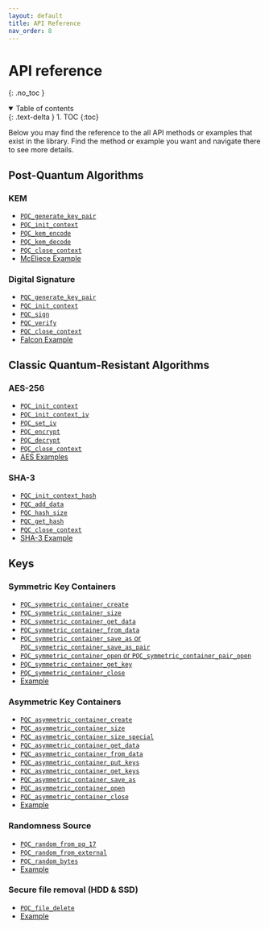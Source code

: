 ```yaml
---
layout: default
title: API Reference
nav_order: 8
---
```


# API reference 
{: .no_toc }

<details open markdown="block">
  <summary>
    Table of contents
  </summary>
  {: .text-delta }
1. TOC
{:toc}
</details>

Below you may find the reference to the all API methods or examples that exist in the library. Find the method or example you want and navigate there to see more details.

## Post-Quantum Algorithms
### KEM
- [`PQC_generate_key_pair`](post_quantum_algs/kem/api.html#pqc_generate_key_pair)
- [`PQC_init_context`](post_quantum_algs/kem/api.html#pqc_init_context)
- [`PQC_kem_encode`](post_quantum_algs/kem/api.html#pqc_kem_encode)
- [`PQC_kem_decode`](post_quantum_algs/kem/api.html#pqc_kem_decode)
- [`PQC_close_context`](post_quantum_algs/kem/api.html#pqc_close_context)
- [McEliece Example](post_quantum_algs/kem/mceliece.html#example)

### Digital Signature
- [`PQC_generate_key_pair`](post_quantum_algs/digital_signature/api.html#pqc_generate_key_pair)
- [`PQC_init_context`](post_quantum_algs/digital_signature/api.html#pqc_init_context)
- [`PQC_sign`](post_quantum_algs/digital_signature/api.html#pqc_sign)
- [`PQC_verify`](post_quantum_algs/digital_signature/api.html#pqc_verify)
- [`PQC_close_context`](post_quantum_algs/digital_signature/api.html#pqc_close_context)
- [Falcon Example](post_quantum_algs/digital_signature/falcon.html#example)

## Classic Quantum-Resistant Algorithms

### AES-256
- [`PQC_init_context`](classic_quantum_resistant_algs/aes.html#pqc_init_context)
- [`PQC_init_context_iv`](classic_quantum_resistant_algs/aes.html#pqc_init_context_iv)
- [`PQC_set_iv`](classic_quantum_resistant_algs/aes.html#pqc_set_iv)
- [`PQC_encrypt`](classic_quantum_resistant_algs/aes.html#pqc_encrypt)
- [`PQC_decrypt`](classic_quantum_resistant_algs/aes.html#pqc_decrypt)
- [`PQC_close_context`](classic_quantum_resistant_algs/aes.html#pqc_close_context)
- [AES Examples](classic_quantum_resistant_algs/aes.html#examples)

### SHA-3
- [`PQC_init_context_hash`](classic_quantum_resistant_algs/sha3.html#pqc_init_context_hash)
- [`PQC_add_data`](classic_quantum_resistant_algs/sha3.html#pqc_add_data)
- [`PQC_hash_size`](classic_quantum_resistant_algs/sha3.html#pqc_hash_size)
- [`PQC_get_hash`](classic_quantum_resistant_algs/sha3.html#pqc_get_hash)
- [`PQC_close_context`](classic_quantum_resistant_algs/sha3.html#pqc_close_context)
- [SHA-3 Example](classic_quantum_resistant_algs/aes.html#examples)

## Keys
### Symmetric Key Containers
- [`PQC_symmetric_container_create`](keys/keys_container.html#pqc_symmetric_container_create)
- [`PQC_symmetric_container_size`](keys/keys_container.html#pqc_symmetric_container_size)
- [`PQC_symmetric_container_get_data`](keys/keys_container.html#pqc_symmetric_container_get_data)
- [`PQC_symmetric_container_from_data`](keys/keys_container.html#pqc_symmetric_container_from_data)
- [`PQC_symmetric_container_save_as` or `PQC_symmetric_container_save_as_pair`](keys/keys_container.html#pqc_symmetric_container_save_as-or-pqc_symmetric_container_save_as_pair)
- [`PQC_symmetric_container_open` or `PQC_symmetric_container_pair_open`](keys/keys_container.html#pqc_symmetric_container_save_as-or-pqc_symmetric_container_save_as_pair)
- [`PQC_symmetric_container_get_key`](keys/keys_container.html#pqc_symmetric_container_get_key)
- [`PQC_symmetric_container_close`](keys/keys_container.html#pqc_symmetric_container_close)
- [Example](keys/keys_container.html#symmetric-container-example)

### Asymmetric Key Containers
- [`PQC_asymmetric_container_create`](keys/keys_container.html#pqc_asymmetric_container_create)
- [`PQC_asymmetric_container_size`](keys/keys_container.html#pqc_asymmetric_container_size)
- [`PQC_asymmetric_container_size_special`](keys/keys_container.html#pqc_asymmetric_container_size_special)
- [`PQC_asymmetric_container_get_data`](keys/keys_container.html#pqc_asymmetric_container_get_data)
- [`PQC_asymmetric_container_from_data`](keys/keys_container.html#pqc_asymmetric_container_from_data)
- [`PQC_asymmetric_container_put_keys`](keys/keys_container.html#pqc_asymmetric_container_put_keys)
- [`PQC_asymmetric_container_get_keys`](keys/keys_container.html#pqc_asymmetric_container_get_keys)
- [`PQC_asymmetric_container_save_as`](keys/keys_container.html#pqc_asymmetric_container_save_as)
- [`PQC_asymmetric_container_open`](keys/keys_container.html#pqc_asymmetric_container_open)
- [`PQC_asymmetric_container_close`](keys/keys_container.html#pqc_asymmetric_container_close)
- [Example](keys/keys_container.html#asymmetric-container-example)

### Randomness Source
- [`PQC_random_from_pq_17`](keys/PRNG.html#pqc_random_from_pq_17)
- [`PQC_random_from_external`](keys/PRNG.html#pqc_random_from_external)
- [`PQC_random_bytes`](keys/PRNG.html#pqc_random_bytes)
- [Example](keys/PRNG.html#example)

### Secure file removal (HDD & SSD)
- [`PQC_file_delete`](keys/secureHDD&SSDRemoval.html#pqc_file_delete)
- [Example](keys/secureHDD&SSDRemoval.html#example)
